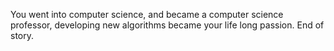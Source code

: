 You went into computer science, and became a computer science professor, developing new algorithms became your life long passion. End of story.
